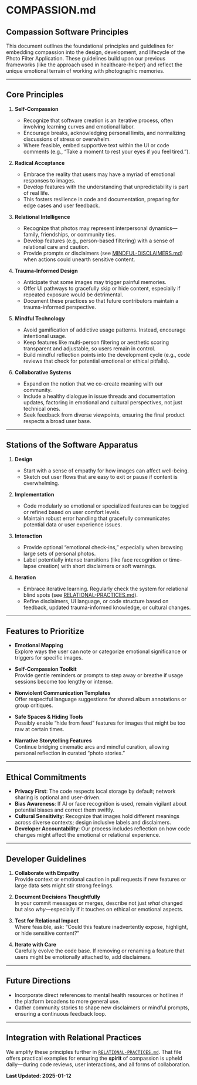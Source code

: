 # COMPASSION.md

## **Compassion Software Principles**

This document outlines the foundational principles and guidelines for embedding compassion into the design, development, and lifecycle of the Photo Filter Application. These guidelines build upon our previous frameworks (like the approach used in healthcare-helper) and reflect the unique emotional terrain of working with photographic memories.

---

## **Core Principles**

1. **Self-Compassion**

   - Recognize that software creation is an iterative process, often involving learning curves and emotional labor.
   - Encourage breaks, acknowledging personal limits, and normalizing discussions of stress or overwhelm.
   - Where feasible, embed supportive text within the UI or code comments (e.g., “Take a moment to rest your eyes if you feel tired.”).

2. **Radical Acceptance**

   - Embrace the reality that users may have a myriad of emotional responses to images.
   - Develop features with the understanding that unpredictability is part of real life.
   - This fosters resilience in code and documentation, preparing for edge cases and user feedback.

3. **Relational Intelligence**

   - Recognize that photos may represent interpersonal dynamics—family, friendships, or community ties.
   - Develop features (e.g., person-based filtering) with a sense of relational care and caution.
   - Provide prompts or disclaimers (see [MINDFUL-DISCLAIMERS.md](./MINDFUL-DISCLAIMERS.md)) when actions could unearth sensitive content.

4. **Trauma-Informed Design**

   - Anticipate that some images may trigger painful memories.
   - Offer UI pathways to gracefully skip or hide content, especially if repeated exposure would be detrimental.
   - Document these practices so that future contributors maintain a trauma-informed perspective.

5. **Mindful Technology**

   - Avoid gamification of addictive usage patterns. Instead, encourage intentional usage.
   - Keep features like multi-person filtering or aesthetic scoring transparent and adjustable, so users remain in control.
   - Build mindful reflection points into the development cycle (e.g., code reviews that check for potential emotional or ethical pitfalls).

6. **Collaborative Systems**
   - Expand on the notion that we co-create meaning with our community.
   - Include a healthy dialogue in issue threads and documentation updates, factoring in emotional and cultural perspectives, not just technical ones.
   - Seek feedback from diverse viewpoints, ensuring the final product respects a broad user base.

---

## **Stations of the Software Apparatus**

1. **Design**

   - Start with a sense of empathy for how images can affect well-being.
   - Sketch out user flows that are easy to exit or pause if content is overwhelming.

2. **Implementation**

   - Code modularly so emotional or specialized features can be toggled or refined based on user comfort levels.
   - Maintain robust error handling that gracefully communicates potential data or user experience issues.

3. **Interaction**

   - Provide optional “emotional check-ins,” especially when browsing large sets of personal photos.
   - Label potentially intense transitions (like face recognition or time-lapse creation) with short disclaimers or soft warnings.

4. **Iteration**
   - Embrace iterative learning. Regularly check the system for relational blind spots (see [RELATIONAL-PRACTICES.md](./RELATIONAL-PRACTICES.md)).
   - Refine disclaimers, UI language, or code structure based on feedback, updated trauma-informed knowledge, or cultural changes.

---

## **Features to Prioritize**

- **Emotional Mapping**  
  Explore ways the user can note or categorize emotional significance or triggers for specific images.

- **Self-Compassion Toolkit**  
  Provide gentle reminders or prompts to step away or breathe if usage sessions become too lengthy or intense.

- **Nonviolent Communication Templates**  
  Offer respectful language suggestions for shared album annotations or group critiques.

- **Safe Spaces & Hiding Tools**  
  Possibly enable “hide from feed” features for images that might be too raw at certain times.

- **Narrative Storytelling Features**  
  Continue bridging cinematic arcs and mindful curation, allowing personal reflection in curated “photo stories.”

---

## **Ethical Commitments**

- **Privacy First**: The code respects local storage by default; network sharing is optional and user-driven.
- **Bias Awareness**: If AI or face recognition is used, remain vigilant about potential biases and correct them swiftly.
- **Cultural Sensitivity**: Recognize that images hold different meanings across diverse contexts; design inclusive labels and disclaimers.
- **Developer Accountability**: Our process includes reflection on how code changes might affect the emotional or relational experience.

---

## **Developer Guidelines**

1. **Collaborate with Empathy**  
   Provide context or emotional caution in pull requests if new features or large data sets might stir strong feelings.

2. **Document Decisions Thoughtfully**  
   In your commit messages or merges, describe not just _what_ changed but also _why_—especially if it touches on ethical or emotional aspects.

3. **Test for Relational Impact**  
   Where feasible, ask: “Could this feature inadvertently expose, highlight, or hide sensitive content?”

4. **Iterate with Care**  
   Carefully evolve the code base. If removing or renaming a feature that users might be emotionally attached to, add disclaimers.

---

## **Future Directions**

- Incorporate direct references to mental health resources or hotlines if the platform broadens to more general use.
- Gather community stories to shape new disclaimers or mindful prompts, ensuring a continuous feedback loop.

---

## **Integration with Relational Practices**

We amplify these principles further in [`RELATIONAL-PRACTICES.md`](./RELATIONAL-PRACTICES.md). That file offers practical examples for ensuring the **spirit** of compassion is upheld daily—during code reviews, user interactions, and all forms of collaboration.

**Last Updated: 2025-01-12**
